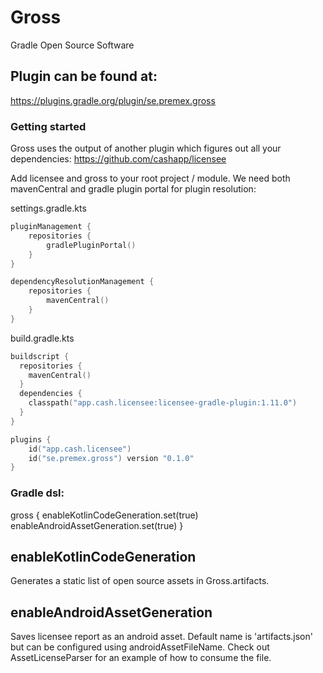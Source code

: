 # Gross

Gradle Open Source Software

## Plugin can be found at:
https://plugins.gradle.org/plugin/se.premex.gross

### Getting started
Gross uses the output of another plugin which figures out all your dependencies: https://github.com/cashapp/licensee

Add licensee and gross to your root project / module. We need both mavenCentral and gradle plugin portal for plugin resolution:

settings.gradle.kts
```kotlin
pluginManagement {
    repositories {
        gradlePluginPortal()
    }
}

dependencyResolutionManagement {
    repositories {
        mavenCentral()
    }
}
```

build.gradle.kts
```kotlin
buildscript {
  repositories {
    mavenCentral()
  }
  dependencies {
    classpath("app.cash.licensee:licensee-gradle-plugin:1.11.0")
  }
}

plugins {
    id("app.cash.licensee")
    id("se.premex.gross") version "0.1.0"
}
```

### Gradle dsl:
gross {
    enableKotlinCodeGeneration.set(true)
    enableAndroidAssetGeneration.set(true)
}

## enableKotlinCodeGeneration
Generates a static list of open source assets in Gross.artifacts. 

## enableAndroidAssetGeneration
Saves licensee report as an android asset. Default name is 'artifacts.json' but can be configured 
using androidAssetFileName. Check out AssetLicenseParser for an example of how to consume the file.
